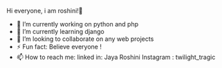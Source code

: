  Hi everyone, i am roshini!🙋‍

- 🔭 I’m currently working on python and php
- 🌱 I’m currently learning django
- 👯 I’m looking to collaborate on any web projects
- ⚡ Fun fact: Believe everyone !
- 📫 How to reach me: linked in: Jaya Roshini
                      Instagram : twilight_tragic


